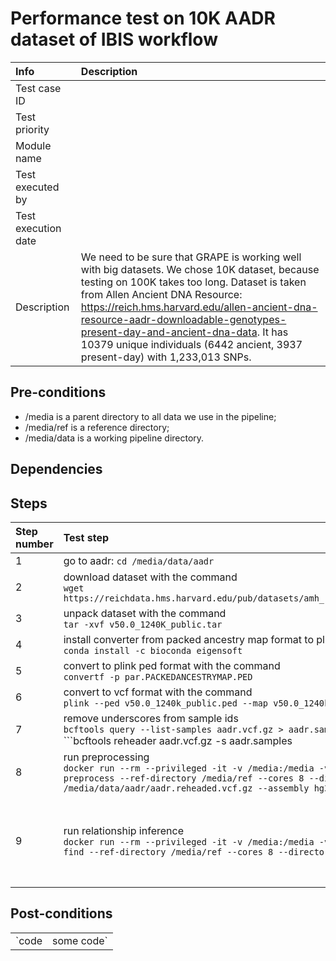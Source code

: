 # Performance test on 10K AADR dataset of IBIS workflow

| Info | Description |
|:--|:--|
| Test case ID  |   |
| Test priority  |   |
| Module name  |   |
| Test executed by  |   |
| Test execution date  |   |
| Description  | We need to be sure that GRAPE is working well with big datasets. We chose 10K dataset, because testing on 100K takes too long. Dataset is taken from Allen Ancient DNA Resource: https://reich.hms.harvard.edu/allen-ancient-dna-resource-aadr-downloadable-genotypes-present-day-and-ancient-dna-data. It has 10379 unique individuals (6442 ancient, 3937 present-day) with 1,233,013 SNPs.  |

## Pre-conditions

- /media is a parent directory to all data we use in the pipeline;
- /media/ref is a reference directory;
- /media/data is a working pipeline directory.

## Dependencies

## Steps

| Step number | Test step | Test result |  Status |  Notes|
|:--|:--|:--|:--|:--|
| 1  | go to aadr: ```cd /media/data/aadr``` | | success  |   |
| 2  | download dataset with the command <br/>```wget https://reichdata.hms.harvard.edu/pub/datasets/amh_repo/curated_releases/V50/V50.0/SHARE/public.dir/v50.0_1240K_public.tar``` |  | success  |   |
| 3  | unpack dataset with the command <br/>```tar -xvf v50.0_1240K_public.tar``` |    | success  |   |
| 4  | install converter from packed ancestry map format to plink ped with the command <br/>```conda install -c bioconda eigensoft``` |    | success  |   |
| 5  | convert to plink ped format with the command <br/>```convertf -p par.PACKEDANCESTRYMAP.PED```  |   | success  |   |
| 6  | convert to vcf format with the command <br/>```plink --ped v50.0_1240k_public.ped --map v50.0_1240k_public.pedsnp --alleleACGT --recode vcf-iid bgz --out aadr``` |    | success  |   |
| 7  | remove underscores from sample ids<br/>```bcftools query --list-samples aadr.vcf.gz > aadr.samples```<br/>```bcftools reheader aadr.vcf.gz -s aadr.samples | bcftools view -O z -o aadr.reheaded.vcf.gz```  |  | success  |   |
| 8  | run preprocessing <br>```docker run --rm --privileged -it -v /media:/media -v /etc/localtime:/etc/localtime:ro genx_relatives:latest launcher.py preprocess --ref-directory /media/ref --cores 8 --directory /media/data/aadr --vcf-file /media/data/aadr/aadr.reheaded.vcf.gz --assembly hg37 --real-run```  |   | success |   |  
| 9  | run relationship inference <br/> ```docker run --rm --privileged -it -v /media:/media -v /etc/localtime:/etc/localtime:ro genx_relatives:latest launcher.py find --ref-directory /media/ref --cores 8 --directory /media/runs/aadr --flow ibis --real-run``` | `result.csv` file with no relatives between ancient samples and modern samples. Also, the running time of `preprocess` and `find` command.  |   success |   |



## Post-conditions


|||
|:--|:--|
|`code | some code`   |   |
